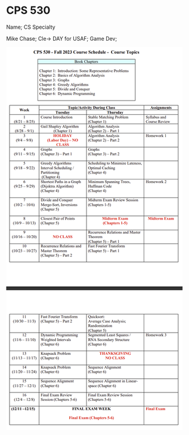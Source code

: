 # CPS 530

Name; CS Specialty

Mike Chase; Cle-> DAY for USAF; Game Dev;&#x20;

![CPS530 Syllabus](../../../.gitbook/assets/cps530Syllabus.png)